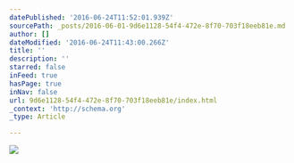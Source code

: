 ```yaml
---
datePublished: '2016-06-24T11:52:01.939Z'
sourcePath: _posts/2016-06-01-9d6e1128-54f4-472e-8f70-703f18eeb81e.md
author: []
dateModified: '2016-06-24T11:43:00.266Z'
title: ''
description: ''
starred: false
inFeed: true
hasPage: true
inNav: false
url: 9d6e1128-54f4-472e-8f70-703f18eeb81e/index.html
_context: 'http://schema.org'
_type: Article

---
```

![](https://s3-us-west-2.amazonaws.com/the-grid-img/p/e0d4e3e3b2f54807590f31f3efeb4d6bf3de66c3.jpg)